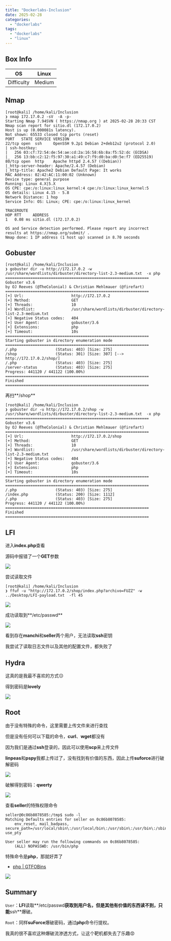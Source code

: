 ```yaml
---
title: "Dockerlabs-Inclusion"
date: 2025-02-28
categories: 
  - "dockerlabs"
tags: 
  - "dockerlabs"
  - "linux"
---
```


## Box Info

| OS | Linux |
| --- | --- |
| Difficulty | Medium |

## Nmap

```
[root@kali] /home/kali/Inclusion  
❯ nmap 172.17.0.2 -sV  -A -p-
Starting Nmap 7.94SVN ( https://nmap.org ) at 2025-02-28 20:33 CST
Nmap scan report for sitio.dl (172.17.0.2)
Host is up (0.000081s latency).
Not shown: 65533 closed tcp ports (reset)
PORT   STATE SERVICE VERSION
22/tcp open  ssh     OpenSSH 9.2p1 Debian 2+deb12u2 (protocol 2.0)
| ssh-hostkey: 
|   256 03:cf:72:54:de:54:ae:cd:2a:16:58:6b:8a:f5:52:dc (ECDSA)
|_  256 13:bb:c2:12:f5:97:30:a1:49:c7:f9:d0:ba:d0:5e:f7 (ED25519)
80/tcp open  http    Apache httpd 2.4.57 ((Debian))
|_http-server-header: Apache/2.4.57 (Debian)
|_http-title: Apache2 Debian Default Page: It works
MAC Address: 02:42:AC:11:00:02 (Unknown)
Device type: general purpose
Running: Linux 4.X|5.X
OS CPE: cpe:/o:linux:linux_kernel:4 cpe:/o:linux:linux_kernel:5
OS details: Linux 4.15 - 5.8
Network Distance: 1 hop
Service Info: OS: Linux; CPE: cpe:/o:linux:linux_kernel

TRACEROUTE
HOP RTT     ADDRESS
1   0.08 ms sitio.dl (172.17.0.2)

OS and Service detection performed. Please report any incorrect results at https://nmap.org/submit/ .
Nmap done: 1 IP address (1 host up) scanned in 8.70 seconds
```

## Gobuster

```
[root@kali] /home/kali/Inclusion  
❯ gobuster dir -u http://172.17.0.2 -w /usr/share/wordlists/dirbuster/directory-list-2.3-medium.txt  -x php
===============================================================
Gobuster v3.6
by OJ Reeves (@TheColonial) & Christian Mehlmauer (@firefart)
===============================================================
[+] Url:                     http://172.17.0.2
[+] Method:                  GET
[+] Threads:                 10
[+] Wordlist:                /usr/share/wordlists/dirbuster/directory-list-2.3-medium.txt
[+] Negative Status codes:   404
[+] User Agent:              gobuster/3.6
[+] Extensions:              php
[+] Timeout:                 10s
===============================================================
Starting gobuster in directory enumeration mode
===============================================================
/.php                 (Status: 403) [Size: 275]
/shop                 (Status: 301) [Size: 307] [--> http://172.17.0.2/shop/]
/.php                 (Status: 403) [Size: 275]
/server-status        (Status: 403) [Size: 275]
Progress: 441120 / 441122 (100.00%)
===============================================================
Finished
===============================================================
```

再扫**/shop**

```
[root@kali] /home/kali/Inclusion  
❯ gobuster dir -u http://172.17.0.2/shop -w /usr/share/wordlists/dirbuster/directory-list-2.3-medium.txt  -x php
===============================================================
Gobuster v3.6
by OJ Reeves (@TheColonial) & Christian Mehlmauer (@firefart)
===============================================================
[+] Url:                     http://172.17.0.2/shop
[+] Method:                  GET
[+] Threads:                 10
[+] Wordlist:                /usr/share/wordlists/dirbuster/directory-list-2.3-medium.txt
[+] Negative Status codes:   404
[+] User Agent:              gobuster/3.6
[+] Extensions:              php
[+] Timeout:                 10s
===============================================================
Starting gobuster in directory enumeration mode
===============================================================
/.php                 (Status: 403) [Size: 275]
/index.php            (Status: 200) [Size: 1112]
/.php                 (Status: 403) [Size: 275]
Progress: 441120 / 441122 (100.00%)
===============================================================
Finished
===============================================================
```

## LFI

进入**index.php**查看

源码中报错了一个**GET**参数

![](./images/image-238.png)

尝试读取文件

```
[root@kali] /home/kali/Inclusion  
❯ ffuf -u "http://172.17.0.2/shop/index.php?archivo=FUZZ" -w ../Desktop/LFI-payload.txt  -fl 45 
```

![](./images/image-239.png)

成功读取到**/etc/passwd**

![](./images/image-240.png)

看到存在**manchi**和**seller**两个用户，无法读取**ssh**密钥

我尝试了读取日志文件以及其他的配置文件，都失败了

## Hydra

这真的是我最不喜欢的方式😔

得到密码是**lovely**

![](./images/image-241.png)

## Root

由于没有特殊的命令，这里需要上传文件来进行查找

但是没有任何可以下载的命令，**curl**、**wget**都没有

因为我们是通过**ssh**登录的，因此可以使用**scp**来上传文件

**linpeas**和**pspy**我都上传过了，没有找到有价值的东西，因此上传**suforce**进行破解密码

![](./images/image-243.png)

破解得到密码：**qwerty**

![](./images/image-244.png)

查看**seller**的特殊权限命令

```
seller@0c86b8078585:/tmp$ sudo -l
Matching Defaults entries for seller on 0c86b8078585:
    env_reset, mail_badpass, secure_path=/usr/local/sbin\:/usr/local/bin\:/usr/sbin\:/usr/bin\:/sbin\:/bin, use_pty

User seller may run the following commands on 0c86b8078585:
    (ALL) NOPASSWD: /usr/bin/php
```

特殊命令是**php**，那就好弄了

- [php | GTFOBins](https://gtfobins.github.io/gtfobins/php/#sudo)

![](./images/image-245.png)

## Summary

`User`：**LFI**读取**/etc/passwd**获取到用户名，但是其他有价值的东西读不到，只能**ssh**爆破。

`Root`：同样**suForce**爆破密码，通过**php**命令行提权。

我真的很不喜欢这种爆破流渗透方式，让这个靶机都失去了乐趣😡
